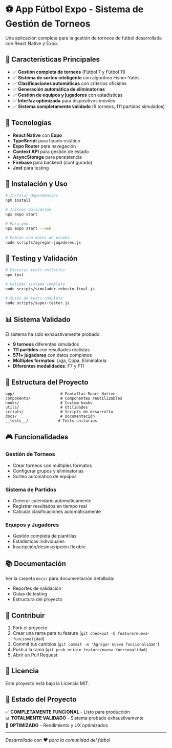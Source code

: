# ⚽ App Fútbol Expo - Sistema de Gestión de Torneos

Una aplicación completa para la gestión de torneos de fútbol desarrollada con React Native y Expo.

## 🎯 Características Principales

- ✅ **Gestión completa de torneos** (Fútbol 7 y Fútbol 11)
- ✅ **Sistema de sorteo inteligente** con algoritmo Fisher-Yates
- ✅ **Clasificaciones automáticas** con criterios oficiales
- ✅ **Generación automática de eliminatorias**
- ✅ **Gestión de equipos y jugadores** con estadísticas
- ✅ **Interfaz optimizada** para dispositivos móviles
- ✅ **Sistema completamente validado** (9 torneos, 111 partidos simulados)

## 🚀 Tecnologías

- **React Native** con **Expo**
- **TypeScript** para tipado estático
- **Expo Router** para navegación
- **Context API** para gestión de estado
- **AsyncStorage** para persistencia
- **Firebase** para backend (configurado)
- **Jest** para testing

## 📱 Instalación y Uso

```bash
# Instalar dependencias
npm install

# Iniciar aplicación
npx expo start

# Para web
npx expo start --web

# Poblar con datos de prueba
node scripts/agregar-jugadores.js
```

## 🧪 Testing y Validación

```bash
# Ejecutar tests unitarios
npm test

# Validar sistema completo
node scripts/simulador-robusto-final.js

# Suite de tests completa
node scripts/super-tester.js
```

## 📊 Sistema Validado

El sistema ha sido exhaustivamente probado:

- **9 torneos** diferentes simulados
- **111 partidos** con resultados realistas
- **571+ jugadores** con datos completos
- **Múltiples formatos**: Liga, Copa, Eliminatoria
- **Diferentes modalidades**: F7 y F11

## 📁 Estructura del Proyecto

```
app/                    # Pantallas React Native
components/             # Componentes reutilizables
hooks/                  # Custom hooks
utils/                  # Utilidades
scripts/                # Scripts de desarrollo
docs/                   # Documentación
__tests__/             # Tests unitarios
```

## 🎮 Funcionalidades

### Gestión de Torneos
- Crear torneos con múltiples formatos
- Configurar grupos y eliminatorias
- Sorteo automático de equipos

### Sistema de Partidos
- Generar calendario automáticamente
- Registrar resultados en tiempo real
- Calcular clasificaciones automáticamente

### Equipos y Jugadores
- Gestión completa de plantillas
- Estadísticas individuales
- Inscripción/desinscripción flexible

## 📚 Documentación

Ver la carpeta `docs/` para documentación detallada:
- Reportes de validación
- Guías de testing  
- Estructura del proyecto

## 🤝 Contribuir

1. Fork el proyecto
2. Crear una rama para tu feature (`git checkout -b feature/nueva-funcionalidad`)
3. Commit tus cambios (`git commit -m 'Agregar nueva funcionalidad'`)
4. Push a la rama (`git push origin feature/nueva-funcionalidad`)
5. Abrir un Pull Request

## 📄 Licencia

Este proyecto está bajo la Licencia MIT.

## 🎯 Estado del Proyecto

✅ **COMPLETAMENTE FUNCIONAL** - Listo para producción  
📊 **TOTALMENTE VALIDADO** - Sistema probado exhaustivamente  
🚀 **OPTIMIZADO** - Rendimiento y UX optimizados  

---

*Desarrollado con ❤️ para la comunidad del fútbol*
